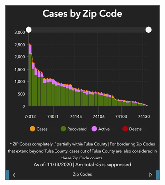 <img src="original.png">

<div class="flourish-embed flourish-chart" data-src="visualisation/4381287"><script src="https://public.flourish.studio/resources/embed.js"></script></div>
